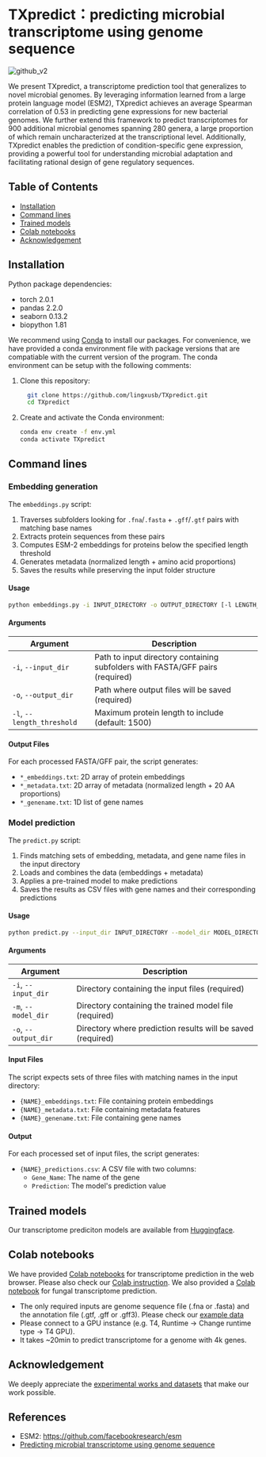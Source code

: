 # TXpredict：predicting microbial transcriptome using genome sequence
![github_v2](https://github.com/user-attachments/assets/89c81779-19f0-4184-a526-36ca36188abf)


We present TXpredict, a transcriptome prediction tool that generalizes to novel microbial genomes. By leveraging information learned from a large protein language model (ESM2), TXpredict achieves an average Spearman correlation of 0.53 in predicting gene expressions for new bacterial genomes. We further extend this framework to predict transcriptomes for 900 additional microbial genomes spanning 280 genera, a large proportion of which remain uncharacterized at the transcriptional level. Additionally, TXpredict enables the prediction of condition-specific gene expression, providing a powerful tool for understanding microbial adaptation and facilitating rational design of gene regulatory sequences.

## Table of Contents

- [Installation](#Installation)
- [Command lines](#Command-lines)
- [Trained models](#Trained-models)
- [Colab notebooks](#Colab-notebooks)
- [Acknowledgement](#Acknowledgement)

## Installation
Python package dependencies:
- torch 2.0.1
- pandas 2.2.0
- seaborn 0.13.2
- biopython 1.81

We recommend using [Conda](https://docs.conda.io/en/latest/index.html) to install our packages. For convenience, we have provided a conda environment file with package versions that are compatiable with the current version of the program. The conda environment can be setup with the following comments:

1. Clone this repository:
   ```bash
     git clone https://github.com/lingxusb/TXpredict.git
     cd TXpredict
   ```

2. Create and activate the Conda environment:
   ```bash
   conda env create -f env.yml
   conda activate TXpredict
   ```
## Command lines
### Embedding generation
The `embeddings.py` script:
1. Traverses subfolders looking for `.fna`/`.fasta` + `.gff`/`.gtf` pairs with matching base names
2. Extracts protein sequences from these pairs
3. Computes ESM-2 embeddings for proteins below the specified length threshold
4. Generates metadata (normalized length + amino acid proportions)
5. Saves the results while preserving the input folder structure

#### Usage

```bash
python embeddings.py -i INPUT_DIRECTORY -o OUTPUT_DIRECTORY [-l LENGTH_THRESHOLD]
```

#### Arguments

| Argument | Description |
|----------|-------------|
| `-i`, `--input_dir` | Path to input directory containing subfolders with FASTA/GFF pairs (required) |
| `-o`, `--output_dir` | Path where output files will be saved (required) |
| `-l`, `--length_threshold` | Maximum protein length to include (default: 1500) |

#### Output Files

For each processed FASTA/GFF pair, the script generates:

- `*_embeddings.txt`: 2D array of protein embeddings
- `*_metadata.txt`: 2D array of metadata (normalized length + 20 AA proportions)
- `*_genename.txt`: 1D list of gene names

### Model prediction

The `predict.py` script:
1. Finds matching sets of embedding, metadata, and gene name files in the input directory
2. Loads and combines the data (embeddings + metadata)
3. Applies a pre-trained model to make predictions
4. Saves the results as CSV files with gene names and their corresponding predictions

#### Usage

```bash
python predict.py --input_dir INPUT_DIRECTORY --model_dir MODEL_DIRECTORY --output_dir OUTPUT_DIRECTORY
```

#### Arguments

| Argument | Description |
|----------|-------------|
| `-i`, `--input_dir` | Directory containing the input files (required) |
| `-m`, `--model_dir` | Directory containing the trained model file (required) |
| `-o`, `--output_dir` | Directory where prediction results will be saved (required) |

#### Input Files

The script expects sets of three files with matching names in the input directory:
- `{NAME}_embeddings.txt`: File containing protein embeddings
- `{NAME}_metadata.txt`: File containing metadata features
- `{NAME}_genename.txt`: File containing gene names

#### Output

For each processed set of input files, the script generates:
- `{NAME}_predictions.csv`: A CSV file with two columns:
  - `Gene_Name`: The name of the gene
  - `Prediction`: The model's prediction value


## Trained models
Our transcriptome prediciton models are available from [Huggingface](https://huggingface.co/lingxusb/TXpredict/tree/main).

## Colab notebooks
We have provided [Colab notebooks](https://colab.research.google.com/drive/1Kd-QIwTgESIg_62b4rstuT1KO-NMqtPL?usp=sharing) for transcriptome prediction in the web browser. Please also check our [Colab instruction](https://github.com/lingxusb/TXpredict/blob/main/Colab_instruction.md). We also provided a [Colab notebook](https://colab.research.google.com/drive/1xvgQlRsz8vUMW_R7MZgNlHvIh5hEyqhN?usp=sharing) for fungal transcriptome prediction.
- The only required inputs are genome sequence file (.fna or .fasta) and the annotation file (.gtf, .gff or .gff3). Please check our [example data](https://github.com/lingxusb/TXpredict/tree/main/example_data)
- Please connect to a GPU instance (e.g. T4, Runtime -> Change runtime type -> T4 GPU).
- It takes ~20min to predict transcriptome for a genome with 4k genes.

## Acknowledgement
We deeply appreciate the [experimental works and datasets](https://github.com/lingxusb/TXpredict/blob/main/Acknowledgement.md) that make our work possible.

## References
- ESM2: https://github.com/facebookresearch/esm
- [Predicting microbial transcriptome using genome sequence](https://www.biorxiv.org/content/10.1101/2024.12.30.630741v1)
